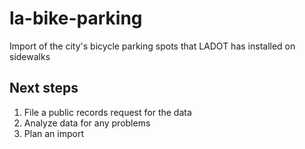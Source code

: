 # la-bike-parking
Import of the city's bicycle parking spots that LADOT has installed on sidewalks

## Next steps
1. File a public records request for the data
2. Analyze data for any problems
3. Plan an import
